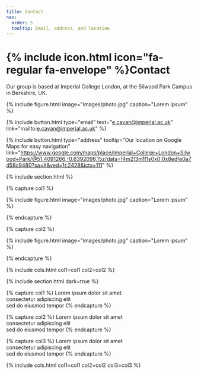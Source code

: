 ```yaml
---
title: Contact
nav:
  order: 5
  tooltip: Email, address, and location
---
```


# {% include icon.html icon="fa-regular fa-envelope" %}Contact

Our group is based at Imperial College London, at the Silwood Park Campus in Berkshire, UK.

{%
  include figure.html
  image="images/photo.jpg"
  caption="Lorem ipsum"
%}

{%
  include button.html
  type="email"
  text="e.cavan@imperial.ac.uk"
  link="mailto:e.cavan@imperial.ac.uk"
%}

{%
  include button.html
  type="address"
  tooltip="Our location on Google Maps for easy navigation"
  link="https://www.google.com/maps/place/Imperial+College+London+Silwood+Park/@51.4091266,-0.6392096,15z/data=!4m2!3m1!1s0x0:0x8edfe0a7d58c9480?sa=X&ved=1t:2428&ictx=111"
%}

{% include section.html %}

{% capture col1 %}

{%
  include figure.html
  image="images/photo.jpg"
  caption="Lorem ipsum"
%}

{% endcapture %}

{% capture col2 %}

{%
  include figure.html
  image="images/photo.jpg"
  caption="Lorem ipsum"
%}

{% endcapture %}

{% include cols.html col1=col1 col2=col2 %}

{% include section.html dark=true %}

{% capture col1 %}
Lorem ipsum dolor sit amet  
consectetur adipiscing elit  
sed do eiusmod tempor
{% endcapture %}

{% capture col2 %}
Lorem ipsum dolor sit amet  
consectetur adipiscing elit  
sed do eiusmod tempor
{% endcapture %}

{% capture col3 %}
Lorem ipsum dolor sit amet  
consectetur adipiscing elit  
sed do eiusmod tempor
{% endcapture %}

{% include cols.html col1=col1 col2=col2 col3=col3 %}
